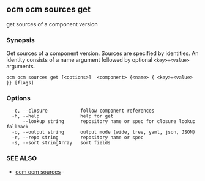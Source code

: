 ## ocm ocm sources get

get sources of a component version

### Synopsis


Get sources of a component version. Sources are specified
by identities. An identity consists of 
a name argument followed by optional <code>&lt;key>=&lt;value></code>
arguments.


```
ocm ocm sources get [<options>]  <component> {<name> { <key>=<value> }} [flags]
```

### Options

```
  -c, --closure            follow component references
  -h, --help               help for get
      --lookup string      repository name or spec for closure lookup fallback
  -o, --output string      output mode (wide, tree, yaml, json, JSON)
  -r, --repo string        repository name or spec
  -s, --sort stringArray   sort fields
```

### SEE ALSO

* [ocm ocm sources](ocm_ocm_sources.md)	 - 

